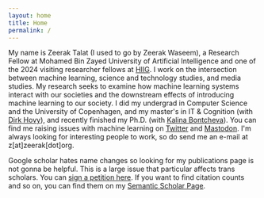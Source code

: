```yaml
---
layout: home
title: Home
permalink: /
---
```


My name is Zeerak Talat (I used to go by Zeerak Waseem), a Research Fellow at Mohamed Bin Zayed University of Artificial Intelligence and one of the 2024 visiting researcher fellows at [HIIG](https://hiig.de/).
I work on the intersection between machine learning, science and technology studies, and media studies.
My research seeks to examine how machine learning systems interact with our societies and the downstream effects of introducing machine learning to our society.
I did my undergrad in Computer Science and the University of Copenhagen, and my master's in IT & Cognition (with [Dirk Hovy](dirkhovy.com)), and recently finished my Ph.D. (with [Kalina Bontcheva](https://www.sheffield.ac.uk/dcs/people/academic/kalina-bontcheva)).
You can find me raising issues with machine learning on [Twitter](https://twitter.com/ZeerakTalat) and [Mastodon](https://mastodon.social/@zeerak).
I'm always looking for interesting people to work, so do send me an e-mail at z[at]zeerak[dot]org.

Google scholar hates name changes so looking for my publications page is not gonna be helpful. This is a large issue that particular affects trans scholars. You can [sign a petition here](https://scholar.hasfailed.us/). If you want to find citation counts and so on, you can find them on my [Semantic Scholar Page](https://www.semanticscholar.org/author/Zeerak-Talat/2138053020).
